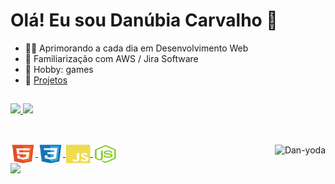 #  Olá! Eu sou Danúbia Carvalho 👋

- 👩‍🏫 Aprimorando a cada dia em Desenvolvimento Web
- 🔭 Familiarização com AWS / Jira Software
- 💫 Hobby: games
- 🔗 <a href="https://dancarvalho09.github.io/projetos/" target="_blank">Projetos</a>

##
<!-- Customizacao principal-->
<div>
  <a href="https://github.com/dancarvalho09">
  <img height="180em" src="https://github-readme-stats.vercel.app/api?username=dancarvalho09&show_icons=true&theme=cobalt&include_all_commits=true&count_private=true"/>
  <img height="150em" src="https://github-readme-stats.vercel.app/api/top-langs/?username=dancarvalho09&layout=compact&langs_count=7&theme=cobalt"/>
</div>
  
##
<!-- Customizacao linguagens -->
  <div style="display: inline_block"><br>
  <img align="center" alt="Dan-HTML" height="30" width="40" src="https://raw.githubusercontent.com/devicons/devicon/master/icons/html5/html5-original.svg">
  <img align="center" alt="Dan-CSS" height="30" width="40" src="https://raw.githubusercontent.com/devicons/devicon/master/icons/css3/css3-original.svg">
  <img align="center" alt="Dan-Js" height="30" width="40" src="https://raw.githubusercontent.com/devicons/devicon/master/icons/javascript/javascript-plain.svg">
  <img align="center" alt="Dan-Nodejs" height="30" width="40" src="https://raw.githubusercontent.com/devicons/devicon/master/icons/nodejs/nodejs-original.svg">
  <img align="right" alt="Dan-yoda" src="https://cdn.discordapp.com/attachments/795358919417397249/825430589581688872/hi.gif">
</div> 

<!-- Redes sociais-->
 <div>
  <a href="https://www.linkedin.com/in/dancarvalho09/" target="_blank"><img src="https://img.shields.io/badge/-LinkedIn-%230077B5?style=for-the-badge&logo=linkedin&logoColor=white" target="_blank"></a> 
</div>
